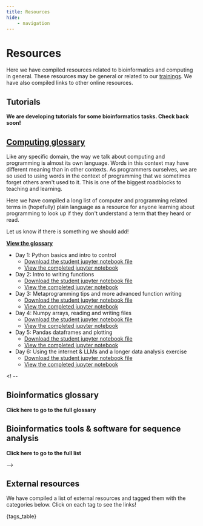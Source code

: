 ```yaml
---
title: Resources
hide:
    - navigation
---
```


<style>
    .md-sidebar--secondary {{
        order: 0;
    }}
</style>

# Resources

Here we have compiled resources related to bioinformatics and computing in general. These resources may be general or related to our [trainings](../workshops). We have also compiled links to other online resources.

## Tutorials

**We are developing tutorials for some bioinformatics tasks. Check back soon!**

## [Computing glossary](glossary.md)

Like any specific domain, the way we talk about computing and programming is almost its own language. Words in this context may have different meaning than in other contexts. 
As programmers ourselves, we are so used to using words in the context of programming that we sometimes forget others aren't used to it. This is one of the biggest roadblocks
to teaching and learning.

Here we have compiled a long list of computer and programming related terms in (hopefully) plain language as a resource for anyone learning about programming to look up if they
don't understand a term that they heard or read.

Let us know if there is something we should add!

**[View the glossary](glossary.md)**
- Day 1: Python basics and intro to control 
    - [Download the student jupyter notebook file](Workshops/2025-Spring/Python/Python-Day1-student.ipynb)
    - [View the completed jupyter notebook](Workshops/2025-Spring/Python/Python-Day1.ipynb)
- Day 2: Intro to writing functions
    - [Download the student jupyter notebook file](Workshops/2025-Spring/Python/Python-Day2-student.ipynb)
    - [View the completed jupyter notebook](Workshops/2025-Spring/Python/Python-Day2.ipynb)
- Day 3: Metaprogramming tips and more advanced function writing
    - [Download the student jupyter notebook file](Workshops/2025-Spring/Python/Python-Day3-student.ipynb)
    - [View the completed jupyter notebook](Workshops/2025-Spring/Python/Python-Day3.ipynb)
- Day 4: Numpy arrays, reading and writing files
    - [Download the student jupyter notebook file](Workshops/2025-Spring/Python/Python-Day4-student.ipynb)
    - [View the completed jupyter notebook](Workshops/2025-Spring/Python/Python-Day4.ipynb)
- Day 5: Pandas dataframes and plotting
    - [Download the student jupyter notebook file](Workshops/2025-Spring/Python/Python-Day5-student.ipynb)
    - [View the completed jupyter notebook](Workshops/2025-Spring/Python/Python-Day5.ipynb)
- Day 6: Using the internet & LLMs and a longer data analysis exercise
    - [Download the student jupyter notebook file](Workshops/2025-Spring/Python/Python-Day6-student.ipynb)
    - [View the completed jupyter notebook](Workshops/2025-Spring/Python/Python-Day6.ipynb)

<! --

## Bioinformatics glossary

**Click here to go to the full glossary**

## Bioinformatics tools & software for sequence analysis

**Click here to go to the full list**

-->

## External resources

We have compiled a list of external resources and tagged them with the categories below. Click on each tag to see the links!

{tags_table}